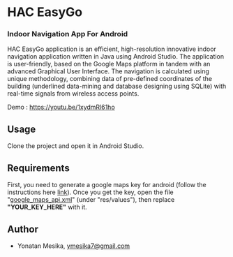 # HAC EasyGo
### Indoor Navigation App For Android

HAC EasyGo application is an efficient, high-resolution innovative indoor navigation application written in Java using Android Studio.
The application is user-friendly, based on the Google Maps platform in tandem with an advanced Graphical User Interface. 
The navigation is calculated using unique methodology, combining data of pre-defined coordinates of the building (underlined data-mining and database designing using SQLite) with real-time signals from wireless access points. 

Demo : https://youtu.be/1xydmRl61ho

## Usage

Clone the project and open it in Android Studio.

## Requirements

First, you need to generate a google maps key for android (follow the instructions here [link](https://developers.google.com/maps/documentation/android-sdk/signup)). Once you get the key, open the file "[google_maps_api.xml](./app/src/main/res/values/google_maps_api.xml)" (under  "res/values"), then replace __"YOUR_KEY_HERE"__ with it.

## Author

* Yonatan Mesika, ymesika7@gmail.com


